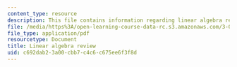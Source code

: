 ```yaml
---
content_type: resource
description: This file contains information regarding linear algebra review.
file: /media/https%3A/open-learning-course-data-rc.s3.amazonaws.com/3-024-electronic-optical-and-magnetic-properties-of-materials-spring-2013/c692dab23a00cbb7c4c6c675ee6f3f8d_MIT3_024S13_study1.pdf
file_type: application/pdf
resourcetype: Document
title: Linear algebra review
uid: c692dab2-3a00-cbb7-c4c6-c675ee6f3f8d
---
```

